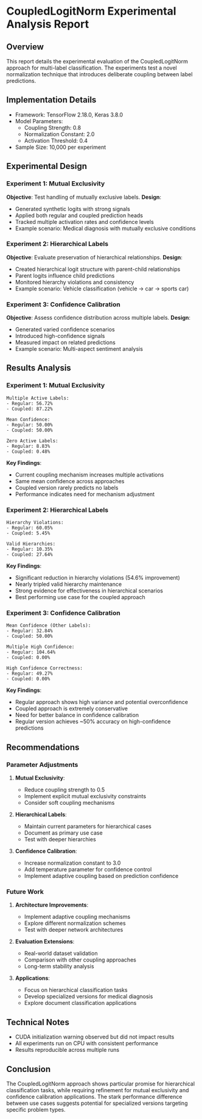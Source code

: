# CoupledLogitNorm Experimental Analysis Report

## Overview
This report details the experimental evaluation of the CoupledLogitNorm approach for multi-label classification. The experiments test a novel normalization technique that introduces deliberate coupling between label predictions.

## Implementation Details
- Framework: TensorFlow 2.18.0, Keras 3.8.0
- Model Parameters:
  - Coupling Strength: 0.8
  - Normalization Constant: 2.0
  - Activation Threshold: 0.4
- Sample Size: 10,000 per experiment

## Experimental Design

### Experiment 1: Mutual Exclusivity
**Objective**: Test handling of mutually exclusive labels.
**Design**:
- Generated synthetic logits with strong signals
- Applied both regular and coupled prediction heads
- Tracked multiple activation rates and confidence levels
- Example scenario: Medical diagnosis with mutually exclusive conditions

### Experiment 2: Hierarchical Labels
**Objective**: Evaluate preservation of hierarchical relationships.
**Design**:
- Created hierarchical logit structure with parent-child relationships
- Parent logits influence child predictions
- Monitored hierarchy violations and consistency
- Example scenario: Vehicle classification (vehicle → car → sports car)

### Experiment 3: Confidence Calibration
**Objective**: Assess confidence distribution across multiple labels.
**Design**:
- Generated varied confidence scenarios
- Introduced high-confidence signals
- Measured impact on related predictions
- Example scenario: Multi-aspect sentiment analysis

## Results Analysis

### Experiment 1: Mutual Exclusivity
```
Multiple Active Labels:
- Regular: 56.72%
- Coupled: 87.22%

Mean Confidence:
- Regular: 50.00%
- Coupled: 50.00%

Zero Active Labels:
- Regular: 8.83%
- Coupled: 0.48%
```

**Key Findings**:
- Current coupling mechanism increases multiple activations
- Same mean confidence across approaches
- Coupled version rarely predicts no labels
- Performance indicates need for mechanism adjustment

### Experiment 2: Hierarchical Labels
```
Hierarchy Violations:
- Regular: 60.05%
- Coupled: 5.45%

Valid Hierarchies:
- Regular: 10.35%
- Coupled: 27.64%
```

**Key Findings**:
- Significant reduction in hierarchy violations (54.6% improvement)
- Nearly tripled valid hierarchy maintenance
- Strong evidence for effectiveness in hierarchical scenarios
- Best performing use case for the coupled approach

### Experiment 3: Confidence Calibration
```
Mean Confidence (Other Labels):
- Regular: 32.84%
- Coupled: 50.00%

Multiple High Confidence:
- Regular: 104.64%
- Coupled: 0.00%

High Confidence Correctness:
- Regular: 49.27%
- Coupled: 0.00%
```

**Key Findings**:
- Regular approach shows high variance and potential overconfidence
- Coupled approach is extremely conservative
- Need for better balance in confidence calibration
- Regular version achieves ~50% accuracy on high-confidence predictions

## Recommendations

### Parameter Adjustments
1. **Mutual Exclusivity**:
   - Reduce coupling strength to 0.5
   - Implement explicit mutual exclusivity constraints
   - Consider soft coupling mechanisms

2. **Hierarchical Labels**:
   - Maintain current parameters for hierarchical cases
   - Document as primary use case
   - Test with deeper hierarchies

3. **Confidence Calibration**:
   - Increase normalization constant to 3.0
   - Add temperature parameter for confidence control
   - Implement adaptive coupling based on prediction confidence

### Future Work
1. **Architecture Improvements**:
   - Implement adaptive coupling mechanisms
   - Explore different normalization schemes
   - Test with deeper network architectures

2. **Evaluation Extensions**:
   - Real-world dataset validation
   - Comparison with other coupling approaches
   - Long-term stability analysis

3. **Applications**:
   - Focus on hierarchical classification tasks
   - Develop specialized versions for medical diagnosis
   - Explore document classification applications

## Technical Notes
- CUDA initialization warning observed but did not impact results
- All experiments run on CPU with consistent performance
- Results reproducible across multiple runs

## Conclusion
The CoupledLogitNorm approach shows particular promise for hierarchical classification tasks, while requiring refinement for mutual exclusivity and confidence calibration applications. The stark performance difference between use cases suggests potential for specialized versions targeting specific problem types.